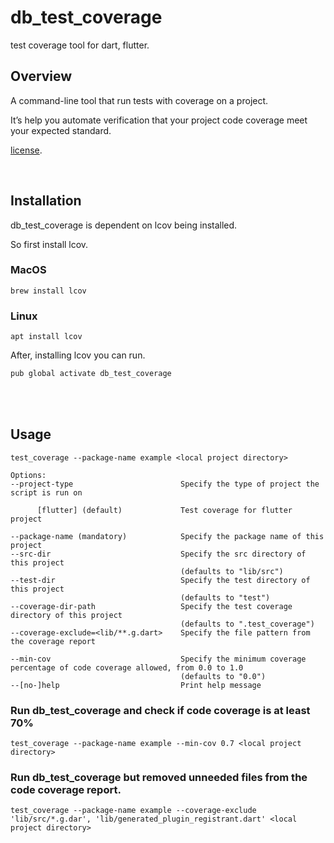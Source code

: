 # db_test_coverage

test coverage tool for dart, flutter.

## Overview

A command-line tool that run tests with coverage on a project.

It’s help you automate verification that your project code coverage meet your expected standard.

[license](https://github.com/bitsydarel/db_test_coverage/blob/master/LICENSE).

<br>

## Installation

db_test_coverage is dependent on lcov being installed.

So first install lcov.

### MacOS

```shell
brew install lcov
```

### Linux

```shell
apt install lcov
```

After, installing lcov you can run.

```bash
pub global activate db_test_coverage
```
<br>
<br>

## Usage
```shell
test_coverage --package-name example <local project directory>
```

```shell
Options:
--project-type                        Specify the type of project the script is run on

      [flutter] (default)             Test coverage for flutter project

--package-name (mandatory)            Specify the package name of this project
--src-dir                             Specify the src directory of this project
                                      (defaults to "lib/src")
--test-dir                            Specify the test directory of this project
                                      (defaults to "test")
--coverage-dir-path                   Specify the test coverage directory of this project
                                      (defaults to ".test_coverage")
--coverage-exclude=<lib/**.g.dart>    Specify the file pattern from the coverage report

--min-cov                             Specify the minimum coverage percentage of code coverage allowed, from 0.0 to 1.0
                                      (defaults to "0.0")
--[no-]help                           Print help message
```

### Run db_test_coverage and check if code coverage is at least 70%

```shell
test_coverage --package-name example --min-cov 0.7 <local project directory>
```

### Run db_test_coverage but removed unneeded files from the code coverage report.

```shell
test_coverage --package-name example --coverage-exclude 'lib/src/*.g.dar', 'lib/generated_plugin_registrant.dart' <local project directory>
```

<br>